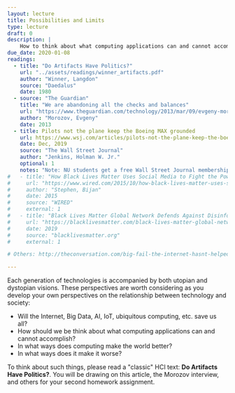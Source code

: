```yaml
---
layout: lecture
title: Possibilities and Limits
type: lecture
draft: 0
description: |
    How to think about what computing applications can and cannot accomplish. In what ways does computing make the world better? In what ways does it make it worse?
due_date: 2020-01-08
readings:
  - title: "Do Artifacts Have Politics?"
    url: "../assets/readings/winner_artifacts.pdf"
    author: "Winner, Langdon"
    source: "Daedalus"
    date: 1980
  - source: "The Guardian"
    title: "We are abandoning all the checks and balances"
    url: "https://www.theguardian.com/technology/2013/mar/09/evgeny-morozov-technology-solutionism-interview"
    author: "Morozov, Evgeny"
    date: 2013
  - title: Pilots not the plane keep the Boeing MAX grounded
    url: https://www.wsj.com/articles/pilots-not-the-plane-keep-the-boeing-max-grounded-11576880301
    date: Dec, 2019
    source: "The Wall Street Journal"
    author: "Jenkins, Holman W. Jr."
    optional: 1
    notes: "Note: NU students get a free Wall Street Journal membership. <a href='https://wsj.com/northwestern' target='_blank'>https://wsj.com/northwestern</a>"
#   - title: "How Black Lives Matter Uses Social Media to Fight the Power"
#     url: "https://www.wired.com/2015/10/how-black-lives-matter-uses-social-media-to-fight-the-power/"
#     author: "Stephen, Bijan"
#     date: 2015
#     source: "WIRED"
#     external: 1
#   - title: "Black Lives Matter Global Network Defends Against Disinformation Going into 2020"
#     url: "https://blacklivesmatter.com/black-lives-matter-global-network-defends-against-disinformation-going-into-2020/"
#     date: 2019
#     source: "blacklivesmatter.org"
#     external: 1

# Others: http://theconversation.com/big-fail-the-internet-hasnt-helped-democracy-104817

---
```


Each generation of technologies is accompanied by both utopian and dystopian visions. These perspectives are worth considering as you develop your own perspectives on the relationship between technology and society:
* Will the Internet, Big Data, AI, IoT, ubiquitous computing, etc. save us all?
* How should we be think about what computing applications can and cannot accomplish? 
* In what ways does computing make the world better? 
* In what ways does it make it worse?

To think about such things, please read a "classic" HCI text: **Do Artifacts Have Politics?**. You will be drawing on this article, the Morozov interview, and others for your second homework assignment.